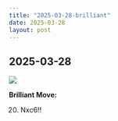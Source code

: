 ```yaml
---
title: "2025-03-28-brilliant"
date: 2025-03-28
layout: post
---
```


## 2025-03-28

![](/RecordMyBrilliancy/images/2025-03-28-brilliant.png)

**Brilliant Move:**

20. Nxc6!!

